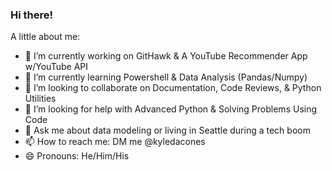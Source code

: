 ### Hi there!

<!--
**@kyledacones/kyledacones** is a ✨ _special_ ✨ repository because its `README.md` (this file) appears on your GitHub profile.
-->

A little about me:

- 🔭 I’m currently working on GitHawk & A YouTube Recommender App w/YouTube API
- 🌱 I’m currently learning Powershell & Data Analysis (Pandas/Numpy) 
- 👯 I’m looking to collaborate on Documentation, Code Reviews, & Python Utilities 
- 🤔 I’m looking for help with Advanced Python & Solving Problems Using Code
- 💬 Ask me about data modeling or living in Seattle during a tech boom
- 📫 How to reach me: DM me @kyledacones
- 😄 Pronouns: He/Him/His

